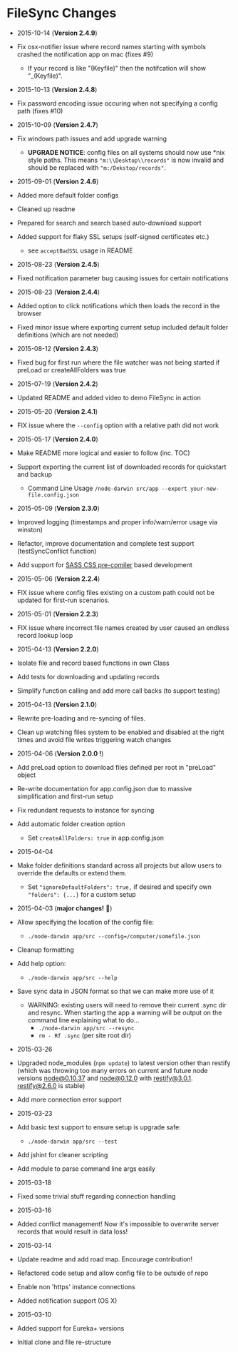 # FileSync Changes

* 2015-10-14 (**Version 2.4.9**)
 * Fix osx-notifier issue where record names starting with symbols crashed the notification app on mac (fixes #9)
   * If your record is like "(Keyfile)" then the notifcation will show "_(Keyfile)".

* 2015-10-13 (**Version 2.4.8**)
 * Fix password encoding issue occuring when not specifying a config path (fixes #10)

* 2015-10-09 (**Version 2.4.7**)
 * Fix windows path issues and add upgrade warning
    * **UPGRADE NOTICE**: config files on all systems should now use *nix style paths. This means `"m:\\Desktop\\records"` is now invalid and should be replaced with `"m:/Dekstop/records"`.

* 2015-09-01 (**Version 2.4.6**)
 * Added more default folder configs
 * Cleaned up readme
 * Prepared for search and search based auto-download support
 * Added support for flaky SSL setups (self-signed certificates etc.)
   * see `acceptBadSSL` usage in README

* 2015-08-23 (**Version 2.4.5**)
 * Fixed notification parameter bug causing issues for certain notifications

* 2015-08-23 (**Version 2.4.4**)
 * Added option to click notifications which then loads the record in the browser
 * Fixed minor issue where exporting current setup included default folder definitions (which are not needed)

* 2015-08-12 (**Version 2.4.3**)
 * Fixed bug for first run where the file watcher was not being started if preLoad or createAllFolders was true

* 2015-07-19 (**Version 2.4.2**)
 * Updated README and added video to demo FileSync in action

* 2015-05-20 (**Version 2.4.1**)
 * FIX issue where the `--config` option with a relative path did not work

* 2015-05-17 (**Version 2.4.0**)
 * Make README more logical and easier to follow (inc. TOC)
 * Support exporting the current list of downloaded records for quickstart and backup
   * Command Line Usage `/node-darwin src/app --export your-new-file.config.json`

* 2015-05-09 (**Version 2.3.0**)
 * Improved logging (timestamps and proper info/warn/error usage via winston)
 * Refactor, improve documentation and complete test support (testSyncConflict function)
 * Add support for [SASS CSS pre-comiler](http://sass-lang.com/) based development

* 2015-05-06 (**Version 2.2.4**)
 * FIX issue where config files existing on a custom path could not be updated for first-run scenarios.

* 2015-05-01 (**Version 2.2.3**)
 * FIX issue where incorrect file names created by user caused an endless record lookup loop

* 2015-04-13 (**Version 2.2.0**)
 * Isolate file and record based functions in own Class
 * Add tests for downloading and updating records
 * Simplify function calling and add more call backs (to support testing)


* 2015-04-13 (**Version 2.1.0**)
 * Rewrite pre-loading and re-syncing of files.
 * Clean up watching files system to be enabled and disabled at the right times and avoid file writes triggering watch changes

* 2015-04-06 (**Version 2.0.0 !**)
 * Add preLoad option to download files defined per root in "preLoad" object
 * Re-write documentation for app.config.json due to massive simplification and first-run setup
 * Fix redundant requests to instance for syncing
 * Add automatic folder creation option
   * Set ```createAllFolders: true``` in app.config.json

* 2015-04-04
 * Make folder definitions standard across all projects but allow users to override the defaults or extend them.
   * Set ```"ignoreDefaultFolders": true,``` if desired and specify own ```"folders": {...}``` for a custom setup

* 2015-04-03 (**major changes!** :mushroom:)
 * Allow specifying the location of the config file:
   * ```./node-darwin app/src --config=/computer/somefile.json```
 * Cleanup formatting
 * Add help option:
   * ```./node-darwin app/src --help```
 * Save sync data in JSON format so that we can make more use of it
   * WARNING: existing users will need to remove their current .sync dir and resync. When starting the app a warning will be output on the command line explaining what to do...
     * ```./node-darwin app/src --resync```
     * ```rm - Rf .sync``` (per site root dir)

* 2015-03-26
 * Upgraded node_modules (```npm update```) to latest version other than restify (which was throwing too many errors on current and future node versions node@0.10.37 and node@0.12.0 with restify@3.0.1. restify@2.6.0 is stable)
 * Add more connection error support

* 2015-03-23
 * Add basic test support to ensure setup is upgrade safe:
   * ```./node-darwin app/src --test```
 * Add jshint for cleaner scripting
 * Add module to parse command line args easily

* 2015-03-18
 * Fixed some trivial stuff regarding connection handling

* 2015-03-16
 * Added conflict management! Now it's impossible to overwrite server records that would result in data loss!

* 2015-03-14
 * Update readme and add road map. Encourage contribution!
 * Refactored code setup and allow config file to be outside of repo
 * Enable non 'https' instance connections
 * Added notification support (OS X)

* 2015-03-10
 * Added support for Eureka+ versions
 * Initial clone and file re-structure
